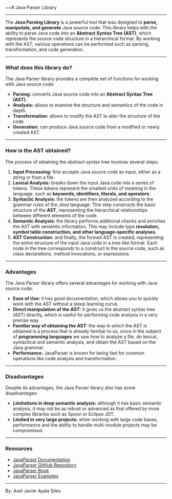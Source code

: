 ~~# Java Parser Library

--- 
The **Java Parsing Library** is a powerful tool that was designed to **parse, manipulate, and generate** Java source code.
This library helps with the ability to parse Java code into an **Abstract Syntax Tree (AST)**, which represents the
source code structure in a hierarchical format. By working with the AST, various operations can be performed such
as parsing, transformation, and code generation.

---
### What does this library do?
The Java Parser library provides a complete set of functions for working with Java source code:

- **Parsing:** converts Java source code into an **Abstract Syntax Tree (AST).**
- **Analysis:** allows to examine the structure and semantics of the code in depth.
- **Transformation:** allows to modify the AST to alter the structure of the code.
- **Generation:** can produce Java source code from a modified or newly created AST.

---
### How is the AST obtained?
The process of obtaining the abstract syntax tree involves several steps:

1. **Input Processing:** first accepts Java source code as input, either as a string or from a file.
2. **Lexical Analysis:** breaks down the input Java code into a series of tokens. These 
tokens represent the smallest units of meaning in the language, such as **keywords, identifiers, literals, and operators.**
3. **Syntactic Analysis:** the tokens are then analyzed according to the grammar rules of the _Java_ language. This step constructs
the basic structure of the **AST**, representing the hierarchical relationships between different elements of the code.
4. **Semantic Analysis:** the library performs additional checks and enriches the _AST_ with semantic information. This may include type 
**resolution, symbol table construction, and other language-specific analyses.**
5. **AST Construction:** and finally, the formed AST is created, representing the entire structure of the input Java code in a tree-like 
format. Each node in the tree corresponds to a construct in the source code, such as class declarations, method invocations, or expressions.

---
### Advantages 
The Java Parser library offers several advantages for working with Java source code:

- **Ease of Use:** it has good documentation, which allows you to quickly work with the AST without a steep learning curve.
- **Direct manipulation of the AST:** it gives us the abstract syntax tree (AST) directly, which is useful for performing code analysis in a very precise way.
- **Familiar way of obtaining the AST:** the way in which the AST is obtained is a process that is already familiar to us, since in the subject of **programming 
languages** we saw how to analyze a file, do lexical, syntactical and semantic analysis, and obtain the AST based on the Java grammar.
- **Performance:** JavaParser is known for being fast for common operations like code analysis and transformation.

---
### Disadvantages
Despite its advantages, the Java Parser library also has some disadvantages:

- **Limitations in deep semantic analysis:** although it has basic semantic analysis, it may not be as robust or advanced as that offered by more complex libraries 
such as Spoon or Eclipse JDT.
- **Limited in very large projects:** when working with large code bases, performance and the ability to handle multi-module projects may be compromised.

---
### Resources
- [JavaParser Documentation](https://www.javadoc.io/doc/com.github.javaparser/javaparser-core/latest/index.html)
- [JavaParser GitHub Repository](https://github.com/javaparser/javaparser/blob/master/readme.md)
- [JavaParser Book](https://leanpub.com/javaparservisited)
- [JavaParser Examples](https://www.javaguides.net/2024/05/guide-to-javaparser-library-in-java.html)

---
By: Axel Javier Ayala Siles